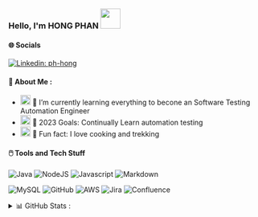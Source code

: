 ### Hello, I'm HONG PHAN <img src="https://media.giphy.com/media/KyCKg4Z3rmyrXMUNuk/source.gif" width="40"></h2>
<img align='right' width="200">

#### 🌐 Socials
[![Linkedin: ph-hong](https://img.shields.io/badge/HongPhan-0077B5?style=for-the-badge&logo=linkedin&logoColor=white&link=linkedin.com/in/ph-hong/)](https://www.linkedin.com/in/ph-hong/)

 #### 🍁 About Me :
- <img src="https://media.giphy.com/media/j5oMK60WVe1w9YaaOa/source.gif" width="20"> 🌱 I’m currently learning everything to becone an Software Testing Automation Engineer
- <img src="https://media.giphy.com/media/j5oMK60WVe1w9YaaOa/source.gif" width="20"> 🎯 2023 Goals: Continually Learn automation testing
- <img src="https://media.giphy.com/media/j5oMK60WVe1w9YaaOa/source.gif" width="20"> 🌟 Fun fact: I love cooking and trekking

#### 🖱️ Tools and Tech Stuff
![Java](https://img.shields.io/badge/Java-ED8B00?style=for-the-badge&logo=openjdk&logoColor=white)
![NodeJS](https://img.shields.io/badge/Node.js-43853D?style=for-the-badge&logo=node.js&logoColor=white)
![Javascript](https://img.shields.io/badge/JavaScript-F7DF1E?style=for-the-badge&logo=javascript&logoColor=black) 
![Markdown](https://img.shields.io/badge/markdown-%23000000.svg?style=flat&logo=markdown&logoColor=white) 

![MySQL](https://img.shields.io/badge/mysql-%2300f.svg?style=flat&logo=mysql&logoColor=white) 
![GitHub](https://img.shields.io/badge/GitHub-100000?style=for-the-badge&logo=github&logoColor=white) 
![AWS](https://img.shields.io/badge/AWS-%23FF9900.svg?style=flat&logo=amazon-aws&logoColor=white) 
![Jira](https://img.shields.io/badge/jira-%230A0FFF.svg?style=flat&logo=jira&logoColor=white) 
![Confluence](https://img.shields.io/badge/confluence-%23172BF4.svg?style=flat&logo=confluence&logoColor=white)

<details>
  <summary> 📊 GitHub Stats :</summary>

  <img align="left" alt="HongPhan's GitHub Stats" src="https://github-readme-stats.vercel.app/api?username=ph-hong&show_icons=true&theme=dracula" />

</details>
